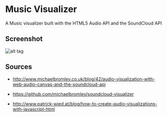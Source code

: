 Music Visualizer
======================

A Music visualizer built with the HTML5 Audio API and the SoundCloud API

Screenshot
---

![alt tag](https://raw.github.com/jchani/MusicVisualizer/master/screenshot.png)


Sources
----------
- http://www.michaelbromley.co.uk/blog/42/audio-visualization-with-web-audio-canvas-and-the-soundcloud-api

- https://github.com/michaelbromley/soundcloud-visualizer

- http://www.patrick-wied.at/blog/how-to-create-audio-visualizations-with-javascript-html



